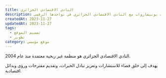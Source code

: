 ```yaml
---
title: النادي الاقتصادي الجزائري
description: تعاونت يونيفارواب مع النادي الاقتصادي الجزائري في تواجدها الرقمي.
createdAt: 2023-11-27
updatedAt: 2023-11-27
tags:
  - تصميم الموقع
  - تطوير
category: موقع مؤسسي
---
```


النادي الاقتصادي الجزائري هو منظمة غير ربحية معتمدة منذ عام 2004.

يهدف إلى خلق فضاء للاستشارات وتعزيز تبادل الخبرات، وتقديم مقترحات ورؤى وبدائل اقتصادية.
